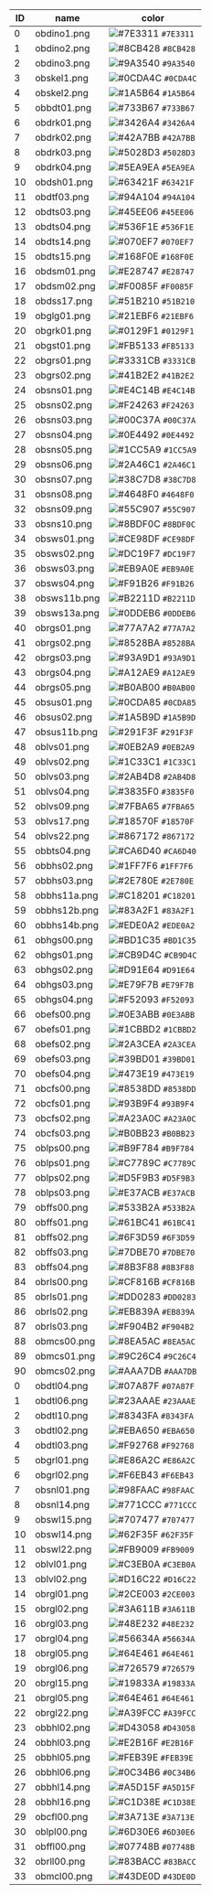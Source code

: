 ID | name | color
-- | ---- | -----
 0 | obdino1.png  | ![#7E3311](http://placehold.it/15/7E3311/7E3311) `#7E3311`
 1 | obdino2.png  | ![#8CB428](http://placehold.it/15/8CB428/8CB428) `#8CB428`
 2 | obdino3.png  | ![#9A3540](http://placehold.it/15/9A3540/9A3540) `#9A3540`
 3 | obskel1.png  | ![#0CDA4C](http://placehold.it/15/0CDA4C/0CDA4C) `#0CDA4C`
 4 | obskel2.png  | ![#1A5B64](http://placehold.it/15/1A5B64/1A5B64) `#1A5B64`
 5 | obbdt01.png  | ![#733B67](http://placehold.it/15/733B67/733B67) `#733B67`
 6 | obdrk01.png  | ![#3426A4](http://placehold.it/15/3426A4/3426A4) `#3426A4`
 7 | obdrk02.png  | ![#42A7BB](http://placehold.it/15/42A7BB/42A7BB) `#42A7BB`
 8 | obdrk03.png  | ![#5028D3](http://placehold.it/15/5028D3/5028D3) `#5028D3`
 9 | obdrk04.png  | ![#5EA9EA](http://placehold.it/15/5EA9EA/5EA9EA) `#5EA9EA`
10 | obdsh01.png  | ![#63421F](http://placehold.it/15/63421F/63421F) `#63421F`
11 | obdtf03.png  | ![#94A104](http://placehold.it/15/94A104/94A104) `#94A104`
12 | obdts03.png  | ![#45EE06](http://placehold.it/15/45EE06/45EE06) `#45EE06`
13 | obdts04.png  | ![#536F1E](http://placehold.it/15/536F1E/536F1E) `#536F1E`
14 | obdts14.png  | ![#070EF7](http://placehold.it/15/070EF7/070EF7) `#070EF7`
15 | obdts15.png  | ![#168F0E](http://placehold.it/15/168F0E/168F0E) `#168F0E`
16 | obdsm01.png  | ![#E28747](http://placehold.it/15/E28747/E28747) `#E28747`
17 | obdsm02.png  | ![#F0085F](http://placehold.it/15/F0085F/F0085F) `#F0085F`
18 | obdss17.png  | ![#51B210](http://placehold.it/15/51B210/51B210) `#51B210`
19 | obglg01.png  | ![#21EBF6](http://placehold.it/15/21EBF6/21EBF6) `#21EBF6`
20 | obgrk01.png  | ![#0129F1](http://placehold.it/15/0129F1/0129F1) `#0129F1`
21 | obgst01.png  | ![#FB5133](http://placehold.it/15/FB5133/FB5133) `#FB5133`
22 | obgrs01.png  | ![#3331CB](http://placehold.it/15/3331CB/3331CB) `#3331CB`
23 | obgrs02.png  | ![#41B2E2](http://placehold.it/15/41B2E2/41B2E2) `#41B2E2`
24 | obsns01.png  | ![#E4C14B](http://placehold.it/15/E4C14B/E4C14B) `#E4C14B`
25 | obsns02.png  | ![#F24263](http://placehold.it/15/F24263/F24263) `#F24263`
26 | obsns03.png  | ![#00C37A](http://placehold.it/15/00C37A/00C37A) `#00C37A`
27 | obsns04.png  | ![#0E4492](http://placehold.it/15/0E4492/0E4492) `#0E4492`
28 | obsns05.png  | ![#1CC5A9](http://placehold.it/15/1CC5A9/1CC5A9) `#1CC5A9`
29 | obsns06.png  | ![#2A46C1](http://placehold.it/15/2A46C1/2A46C1) `#2A46C1`
30 | obsns07.png  | ![#38C7D8](http://placehold.it/15/38C7D8/38C7D8) `#38C7D8`
31 | obsns08.png  | ![#4648F0](http://placehold.it/15/4648F0/4648F0) `#4648F0`
32 | obsns09.png  | ![#55C907](http://placehold.it/15/55C907/55C907) `#55C907`
33 | obsns10.png  | ![#8BDF0C](http://placehold.it/15/8BDF0C/8BDF0C) `#8BDF0C`
34 | obsws01.png  | ![#CE98DF](http://placehold.it/15/CE98DF/CE98DF) `#CE98DF`
35 | obsws02.png  | ![#DC19F7](http://placehold.it/15/DC19F7/DC19F7) `#DC19F7`
36 | obsws03.png  | ![#EB9A0E](http://placehold.it/15/EB9A0E/EB9A0E) `#EB9A0E`
37 | obsws04.png  | ![#F91B26](http://placehold.it/15/F91B26/F91B26) `#F91B26`
38 | obsws11b.png | ![#B2211D](http://placehold.it/15/B2211D/B2211D) `#B2211D`
39 | obsws13a.png | ![#0DDEB6](http://placehold.it/15/0DDEB6/0DDEB6) `#0DDEB6`
40 | obrgs01.png  | ![#77A7A2](http://placehold.it/15/77A7A2/77A7A2) `#77A7A2`
41 | obrgs02.png  | ![#8528BA](http://placehold.it/15/8528BA/8528BA) `#8528BA`
42 | obrgs03.png  | ![#93A9D1](http://placehold.it/15/93A9D1/93A9D1) `#93A9D1`
43 | obrgs04.png  | ![#A12AE9](http://placehold.it/15/A12AE9/A12AE9) `#A12AE9`
44 | obrgs05.png  | ![#B0AB00](http://placehold.it/15/B0AB00/B0AB00) `#B0AB00`
45 | obsus01.png  | ![#0CDA85](http://placehold.it/15/0CDA85/0CDA85) `#0CDA85`
46 | obsus02.png  | ![#1A5B9D](http://placehold.it/15/1A5B9D/1A5B9D) `#1A5B9D`
47 | obsus11b.png | ![#291F3F](http://placehold.it/15/291F3F/291F3F) `#291F3F`
48 | oblvs01.png  | ![#0EB2A9](http://placehold.it/15/0EB2A9/0EB2A9) `#0EB2A9`
49 | oblvs02.png  | ![#1C33C1](http://placehold.it/15/1C33C1/1C33C1) `#1C33C1`
50 | oblvs03.png  | ![#2AB4D8](http://placehold.it/15/2AB4D8/2AB4D8) `#2AB4D8`
51 | oblvs04.png  | ![#3835F0](http://placehold.it/15/3835F0/3835F0) `#3835F0`
52 | oblvs09.png  | ![#7FBA65](http://placehold.it/15/7FBA65/7FBA65) `#7FBA65`
53 | oblvs17.png  | ![#18570F](http://placehold.it/15/18570F/18570F) `#18570F`
54 | oblvs22.png  | ![#867172](http://placehold.it/15/867172/867172) `#867172`
55 | obbts04.png  | ![#CA6D40](http://placehold.it/15/CA6D40/CA6D40) `#CA6D40`
56 | obbhs02.png  | ![#1FF7F6](http://placehold.it/15/1FF7F6/1FF7F6) `#1FF7F6`
57 | obbhs03.png  | ![#2E780E](http://placehold.it/15/2E780E/2E780E) `#2E780E`
58 | obbhs11a.png | ![#C18201](http://placehold.it/15/C18201/C18201) `#C18201`
59 | obbhs12b.png | ![#83A2F1](http://placehold.it/15/83A2F1/83A2F1) `#83A2F1`
60 | obbhs14b.png | ![#EDE0A2](http://placehold.it/15/EDE0A2/EDE0A2) `#EDE0A2`
61 | obhgs00.png  | ![#BD1C35](http://placehold.it/15/BD1C35/BD1C35) `#BD1C35`
62 | obhgs01.png  | ![#CB9D4C](http://placehold.it/15/CB9D4C/CB9D4C) `#CB9D4C`
63 | obhgs02.png  | ![#D91E64](http://placehold.it/15/D91E64/D91E64) `#D91E64`
64 | obhgs03.png  | ![#E79F7B](http://placehold.it/15/E79F7B/E79F7B) `#E79F7B`
65 | obhgs04.png  | ![#F52093](http://placehold.it/15/F52093/F52093) `#F52093`
66 | obefs00.png  | ![#0E3ABB](http://placehold.it/15/0E3ABB/0E3ABB) `#0E3ABB`
67 | obefs01.png  | ![#1CBBD2](http://placehold.it/15/1CBBD2/1CBBD2) `#1CBBD2`
68 | obefs02.png  | ![#2A3CEA](http://placehold.it/15/2A3CEA/2A3CEA) `#2A3CEA`
69 | obefs03.png  | ![#39BD01](http://placehold.it/15/39BD01/39BD01) `#39BD01`
70 | obefs04.png  | ![#473E19](http://placehold.it/15/473E19/473E19) `#473E19`
71 | obcfs00.png  | ![#8538DD](http://placehold.it/15/8538DD/8538DD) `#8538DD`
72 | obcfs01.png  | ![#93B9F4](http://placehold.it/15/93B9F4/93B9F4) `#93B9F4`
73 | obcfs02.png  | ![#A23A0C](http://placehold.it/15/A23A0C/A23A0C) `#A23A0C`
74 | obcfs03.png  | ![#B0BB23](http://placehold.it/15/B0BB23/B0BB23) `#B0BB23`
75 | oblps00.png  | ![#B9F784](http://placehold.it/15/B9F784/B9F784) `#B9F784`
76 | oblps01.png  | ![#C7789C](http://placehold.it/15/C7789C/C7789C) `#C7789C`
77 | oblps02.png  | ![#D5F9B3](http://placehold.it/15/D5F9B3/D5F9B3) `#D5F9B3`
78 | oblps03.png  | ![#E37ACB](http://placehold.it/15/E37ACB/E37ACB) `#E37ACB`
79 | obffs00.png  | ![#533B2A](http://placehold.it/15/533B2A/533B2A) `#533B2A`
80 | obffs01.png  | ![#61BC41](http://placehold.it/15/61BC41/61BC41) `#61BC41`
81 | obffs02.png  | ![#6F3D59](http://placehold.it/15/6F3D59/6F3D59) `#6F3D59`
82 | obffs03.png  | ![#7DBE70](http://placehold.it/15/7DBE70/7DBE70) `#7DBE70`
83 | obffs04.png  | ![#8B3F88](http://placehold.it/15/8B3F88/8B3F88) `#8B3F88`
84 | obrls00.png  | ![#CF816B](http://placehold.it/15/CF816B/CF816B) `#CF816B`
85 | obrls01.png  | ![#DD0283](http://placehold.it/15/DD0283/DD0283) `#DD0283`
86 | obrls02.png  | ![#EB839A](http://placehold.it/15/EB839A/EB839A) `#EB839A`
87 | obrls03.png  | ![#F904B2](http://placehold.it/15/F904B2/F904B2) `#F904B2`
88 | obmcs00.png  | ![#8EA5AC](http://placehold.it/15/8EA5AC/8EA5AC) `#8EA5AC`
89 | obmcs01.png  | ![#9C26C4](http://placehold.it/15/9C26C4/9C26C4) `#9C26C4`
90 | obmcs02.png  | ![#AAA7DB](http://placehold.it/15/AAA7DB/AAA7DB) `#AAA7DB`
 0 | obdtl04.png  | ![#07A87F](http://placehold.it/15/07A87F/07A87F) `#07A87F`
 1 | obdtl06.png  | ![#23AAAE](http://placehold.it/15/23AAAE/23AAAE) `#23AAAE`
 2 | obdtl10.png  | ![#8343FA](http://placehold.it/15/8343FA/8343FA) `#8343FA`
 3 | obdtl02.png  | ![#EBA650](http://placehold.it/15/EBA650/EBA650) `#EBA650`
 4 | obdtl03.png  | ![#F92768](http://placehold.it/15/F92768/F92768) `#F92768`
 5 | obgrl01.png  | ![#E86A2C](http://placehold.it/15/E86A2C/E86A2C) `#E86A2C`
 6 | obgrl02.png  | ![#F6EB43](http://placehold.it/15/F6EB43/F6EB43) `#F6EB43`
 7 | obsnl01.png  | ![#98FAAC](http://placehold.it/15/98FAAC/98FAAC) `#98FAAC`
 8 | obsnl14.png  | ![#771CCC](http://placehold.it/15/771CCC/771CCC) `#771CCC`
 9 | obswl15.png  | ![#707477](http://placehold.it/15/707477/707477) `#707477`
10 | obswl14.png  | ![#62F35F](http://placehold.it/15/62F35F/62F35F) `#62F35F`
11 | obswl22.png  | ![#FB9009](http://placehold.it/15/FB9009/FB9009) `#FB9009`
12 | oblvl01.png  | ![#C3EB0A](http://placehold.it/15/C3EB0A/C3EB0A) `#C3EB0A`
13 | oblvl02.png  | ![#D16C22](http://placehold.it/15/D16C22/D16C22) `#D16C22`
14 | obrgl01.png  | ![#2CE003](http://placehold.it/15/2CE003/2CE003) `#2CE003`
15 | obrgl02.png  | ![#3A611B](http://placehold.it/15/3A611B/3A611B) `#3A611B`
16 | obrgl03.png  | ![#48E232](http://placehold.it/15/48E232/48E232) `#48E232`
17 | obrgl04.png  | ![#56634A](http://placehold.it/15/56634A/56634A) `#56634A`
18 | obrgl05.png  | ![#64E461](http://placehold.it/15/64E461/64E461) `#64E461`
19 | obrgl06.png  | ![#726579](http://placehold.it/15/726579/726579) `#726579`
20 | obrgl15.png  | ![#19833A](http://placehold.it/15/19833A/19833A) `#19833A`
21 | obrgl05.png  | ![#64E461](http://placehold.it/15/64E461/64E461) `#64E461`
22 | obrgl22.png  | ![#A39FCC](http://placehold.it/15/A39FCC/A39FCC) `#A39FCC`
23 | obbhl02.png  | ![#D43058](http://placehold.it/15/D43058/D43058) `#D43058`
24 | obbhl03.png  | ![#E2B16F](http://placehold.it/15/E2B16F/E2B16F) `#E2B16F`
25 | obbhl05.png  | ![#FEB39E](http://placehold.it/15/FEB39E/FEB39E) `#FEB39E`
26 | obbhl06.png  | ![#0C34B6](http://placehold.it/15/0C34B6/0C34B6) `#0C34B6`
27 | obbhl14.png  | ![#A5D15F](http://placehold.it/15/A5D15F/A5D15F) `#A5D15F`
28 | obbhl16.png  | ![#C1D38E](http://placehold.it/15/C1D38E/C1D38E) `#C1D38E`
29 | obcfl00.png  | ![#3A713E](http://placehold.it/15/3A713E/3A713E) `#3A713E`
30 | oblpl00.png  | ![#6D30E6](http://placehold.it/15/6D30E6/6D30E6) `#6D30E6`
31 | obffl00.png  | ![#07748B](http://placehold.it/15/07748B/07748B) `#07748B`
32 | obrll00.png  | ![#83BACC](http://placehold.it/15/83BACC/83BACC) `#83BACC`
33 | obmcl00.png  | ![#43DE0D](http://placehold.it/15/43DE0D/43DE0D) `#43DE0D`

